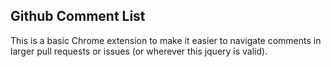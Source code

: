 ## Github Comment List

This is a basic Chrome extension to make it easier to navigate comments in larger pull requests or issues (or wherever this jquery is valid).
